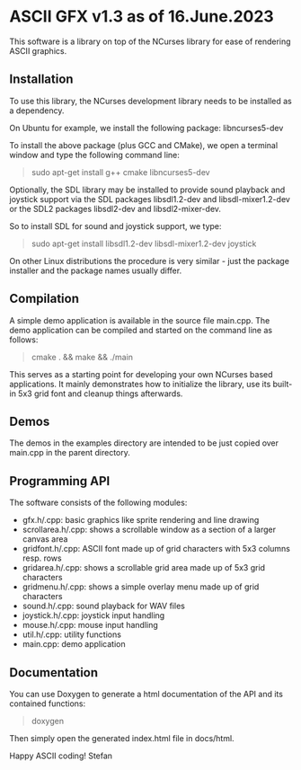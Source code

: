 ASCII GFX v1.3 as of 16.June.2023
=================================

This software is a library on top of the NCurses library for ease of
rendering ASCII graphics.

Installation
------------

To use this library, the NCurses development library needs to be
installed as a dependency.

On Ubuntu for example, we install the following package: libncurses5-dev

To install the above package (plus GCC and CMake), we open a terminal
window and type the following command line:

> sudo apt-get install g++ cmake libncurses5-dev

Optionally, the SDL library may be installed to provide sound playback
and joystick support via the SDL packages libsdl1.2-dev and
libsdl-mixer1.2-dev or the SDL2 packages libsdl2-dev and libsdl2-mixer-dev.

So to install SDL for sound and joystick support, we type:

> sudo apt-get install libsdl1.2-dev libsdl-mixer1.2-dev joystick

On other Linux distributions the procedure is very similar - just the
package installer and the package names usually differ.

Compilation
-----------

A simple demo application is available in the source file
main.cpp. The demo application can be compiled and started on the
command line as follows:

> cmake . && make && ./main

This serves as a starting point for developing your own NCurses based
applications. It mainly demonstrates how to initialize the library,
use its built-in 5x3 grid font and cleanup things afterwards.

Demos
-----

The demos in the examples directory are intended to be just copied over
main.cpp in the parent directory.

Programming API
---------------

The software consists of the following modules:

* gfx.h/.cpp: basic graphics like sprite rendering and line drawing
* scrollarea.h/.cpp: shows a scrollable window as a section of a larger canvas area
* gridfont.h/.cpp: ASCII font made up of grid characters with 5x3 columns resp. rows
* gridarea.h/.cpp: shows a scrollable grid area made up of 5x3 grid characters
* gridmenu.h/.cpp: shows a simple overlay menu made up of grid characters
* sound.h/.cpp: sound playback for WAV files
* joystick.h/.cpp: joystick input handling
* mouse.h/.cpp: mouse input handling
* util.h/.cpp: utility functions
* main.cpp: demo application

Documentation
-------------

You can use Doxygen to generate a html documentation of the API and
its contained functions:

> doxygen

Then simply open the generated index.html file in docs/html.

Happy ASCII coding!
Stefan
